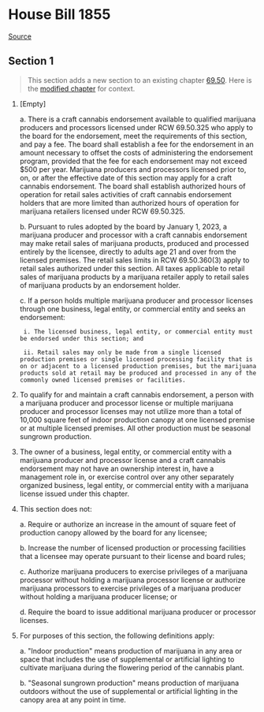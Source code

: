 # House Bill 1855

[Source](http://lawfilesext.leg.wa.gov/biennium/2021-22/Xml/Bills/House%20Bills/1855.xml)
## Section 1
> This section adds a new section to an existing chapter [69.50](/rcw/69_food_drugs_cosmetics_and_poisons/69.50_uniform_controlled_substances_act.md). Here is the [modified chapter](rcw/69_food_drugs_cosmetics_and_poisons/69.50_uniform_controlled_substances_act.md) for context.

1. [Empty]

    a. There is a craft cannabis endorsement available to qualified marijuana producers and processors licensed under RCW 69.50.325 who apply to the board for the endorsement, meet the requirements of this section, and pay a fee. The board shall establish a fee for the endorsement in an amount necessary to offset the costs of administering the endorsement program, provided that the fee for each endorsement may not exceed $500 per year. Marijuana producers and processors licensed prior to, on, or after the effective date of this section may apply for a craft cannabis endorsement. The board shall establish authorized hours of operation for retail sales activities of craft cannabis endorsement holders that are more limited than authorized hours of operation for marijuana retailers licensed under RCW 69.50.325.

    b. Pursuant to rules adopted by the board by January 1, 2023, a marijuana producer and processor with a craft cannabis endorsement may make retail sales of marijuana products, produced and processed entirely by the licensee, directly to adults age 21 and over from the licensed premises. The retail sales limits in RCW 69.50.360(3) apply to retail sales authorized under this section. All taxes applicable to retail sales of marijuana products by a marijuana retailer apply to retail sales of marijuana products by an endorsement holder.

    c. If a person holds multiple marijuana producer and processor licenses through one business, legal entity, or commercial entity and seeks an endorsement:

        i. The licensed business, legal entity, or commercial entity must be endorsed under this section; and

        ii. Retail sales may only be made from a single licensed production premises or single licensed processing facility that is on or adjacent to a licensed production premises, but the marijuana products sold at retail may be produced and processed in any of the commonly owned licensed premises or facilities.

2. To qualify for and maintain a craft cannabis endorsement, a person with a marijuana producer and processor license or multiple marijuana producer and processor licenses may not utilize more than a total of 10,000 square feet of indoor production canopy at one licensed premise or at multiple licensed premises. All other production must be seasonal sungrown production.

3. The owner of a business, legal entity, or commercial entity with a marijuana producer and processor license and a craft cannabis endorsement may not have an ownership interest in, have a management role in, or exercise control over any other separately organized business, legal entity, or commercial entity with a marijuana license issued under this chapter.

4. This section does not:

    a. Require or authorize an increase in the amount of square feet of production canopy allowed by the board for any licensee;

    b. Increase the number of licensed production or processing facilities that a licensee may operate pursuant to their license and board rules;

    c. Authorize marijuana producers to exercise privileges of a marijuana processor without holding a marijuana processor license or authorize marijuana processors to exercise privileges of a marijuana producer without holding a marijuana producer license; or

    d. Require the board to issue additional marijuana producer or processor licenses.

5. For purposes of this section, the following definitions apply:

    a. "Indoor production" means production of marijuana in any area or space that includes the use of supplemental or artificial lighting to cultivate marijuana during the flowering period of the cannabis plant.

    b. "Seasonal sungrown production" means production of marijuana outdoors without the use of supplemental or artificial lighting in the canopy area at any point in time.

